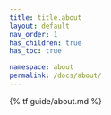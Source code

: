 ```yaml
---
title: title.about
layout: default
nav_order: 1
has_children: true
has_toc: true

namespace: about
permalink: /docs/about/
---
```

{% tf guide/about.md %}